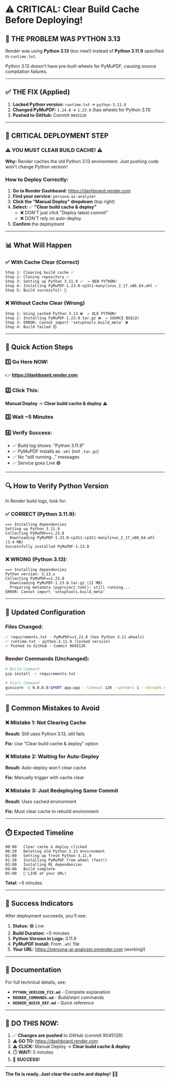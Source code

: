 # ⚠️ CRITICAL: Clear Build Cache Before Deploying!

## 🔴 THE PROBLEM WAS PYTHON 3.13

Render was using **Python 3.13** (too new!) instead of **Python 3.11.9** specified in `runtime.txt`.

Python 3.13 doesn't have pre-built wheels for PyMuPDF, causing source compilation failures.

---

## ✅ THE FIX (Applied)

1. **Locked Python version:** `runtime.txt` → `python-3.11.9`
2. **Changed PyMuPDF:** `1.24.0` → `1.23.8` (has wheels for Python 3.11)
3. **Pushed to GitHub:** Commit `9045126`

---

## 🚨 CRITICAL DEPLOYMENT STEP

### ⚠️ YOU MUST CLEAR BUILD CACHE! ⚠️

**Why:** Render caches the old Python 3.13 environment. Just pushing code won't change Python version!

### How to Deploy Correctly:

1. **Go to Render Dashboard:** https://dashboard.render.com
2. **Find your service:** `persona-ai-analyzer`
3. **Click the "Manual Deploy" dropdown** (top right)
4. **Select:** ✅ **"Clear build cache & deploy"**
   - ❌ DON'T just click "Deploy latest commit"
   - ❌ DON'T rely on auto-deploy
5. **Confirm** the deployment

---

## 📊 What Will Happen

### ✅ With Cache Clear (Correct)
```
Step 1: Clearing build cache ✅
Step 2: Cloning repository ✅
Step 3: Setting up Python 3.11.9 ✅  ← NEW PYTHON!
Step 4: Installing PyMuPDF-1.23.8-cp311-manylinux_2_17_x86_64.whl ✅
Step 5: Build successful! 🎉
```

### ❌ Without Cache Clear (Wrong)
```
Step 1: Using cached Python 3.13 ❌  ← OLD PYTHON!
Step 2: Installing PyMuPDF-1.23.8.tar.gz ❌  ← SOURCE BUILD!
Step 3: ERROR: Cannot import 'setuptools.build_meta' ❌
Step 4: Build failed 😞
```

---

## 🎯 Quick Action Steps

### 1️⃣ Go Here NOW:
👉 **https://dashboard.render.com**

### 2️⃣ Click This:
**Manual Deploy** → **Clear build cache & deploy** ⚠️

### 3️⃣ Wait ~5 Minutes

### 4️⃣ Verify Success:
- ✅ Build log shows: "Python 3.11.9"
- ✅ PyMuPDF installs as `.whl` (not `.tar.gz`)
- ✅ No "still running..." messages
- ✅ Service goes Live 🟢

---

## 🔍 How to Verify Python Version

In Render build logs, look for:

### ✅ CORRECT (Python 3.11.9):
```
==> Installing dependencies
Setting up Python 3.11.9
Collecting PyMuPDF==1.23.8
  Downloading PyMuPDF-1.23.8-cp311-cp311-manylinux_2_17_x86_64.whl (3.4 MB)
Successfully installed PyMuPDF-1.23.8
```

### ❌ WRONG (Python 3.13):
```
==> Installing dependencies
Python version: 3.13.x
Collecting PyMuPDF==1.23.8
  Downloading PyMuPDF-1.23.8.tar.gz (22 MB)
  Preparing metadata (pyproject.toml): still running...
ERROR: Cannot import 'setuptools.build_meta'
```

---

## 📝 Updated Configuration

### Files Changed:
```
✅ requirements.txt - PyMuPDF==1.23.8 (has Python 3.11 wheels)
✅ runtime.txt - python-3.11.9 (locked version)
✅ Pushed to GitHub - Commit 9045126
```

### Render Commands (Unchanged):
```bash
# Build Command
pip install -r requirements.txt

# Start Command
gunicorn -b 0.0.0.0:$PORT app:app --timeout 120 --workers 1 --threads 4 --worker-class gthread --log-level info
```

---

## 🛑 Common Mistakes to Avoid

### ❌ Mistake 1: Not Clearing Cache
**Result:** Still uses Python 3.13, still fails

**Fix:** Use "Clear build cache & deploy" option

### ❌ Mistake 2: Waiting for Auto-Deploy
**Result:** Auto-deploy won't clear cache

**Fix:** Manually trigger with cache clear

### ❌ Mistake 3: Just Redeploying Same Commit
**Result:** Uses cached environment

**Fix:** Must clear cache to rebuild environment

---

## ⏱️ Expected Timeline

```
00:00   Clear cache & deploy clicked
00:30   Deleting old Python 3.13 environment
01:00   Setting up fresh Python 3.11.9
01:30   Installing PyMuPDF from wheel (fast!)
03:00   Installing ML dependencies
04:00   Build complete
05:00   🎉 LIVE at your URL!
```

**Total:** ~5 minutes

---

## 🎉 Success Indicators

After deployment succeeds, you'll see:

1. **Status:** 🟢 Live
2. **Build Duration:** ~5 minutes
3. **Python Version in Logs:** 3.11.9
4. **PyMuPDF Install:** From `.whl` file
5. **Your URL:** https://persona-ai-analyzer.onrender.com (working!)

---

## 📖 Documentation

For full technical details, see:
- **`PYTHON_VERSION_FIX.md`** - Complete explanation
- **`RENDER_COMMANDS.md`** - Build/start commands
- **`RENDER_QUICK_REF.md`** - Quick reference

---

## 🚀 DO THIS NOW:

1. ✅ **Changes are pushed** to GitHub (commit 9045126)
2. ⚠️ **GO TO:** https://dashboard.render.com
3. ⚠️ **CLICK:** Manual Deploy → **Clear build cache & deploy**
4. ⏱️ **WAIT:** 5 minutes
5. 🎉 **SUCCESS!**

---

**The fix is ready. Just clear the cache and deploy!** 🚀✨
